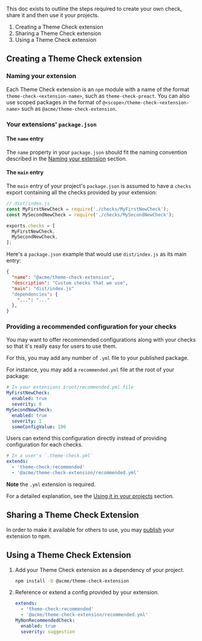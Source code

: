 This doc exists to outline the steps required to create your own check, share it and then use it your projects.

1. Creating a Theme Check extension
2. Sharing a Theme Check extension
3. Using a Theme Check extension

## Creating a Theme Check extension

### Naming your extension

Each Theme Check extension is an `npm` module with a name of the format `theme-check-<extension-name>`, such as `theme-check-preact`. You can also use scoped packages in the format of `@<scope>/theme-check-<extension-name>` such as `@acme/theme-check-extension`.

<!-- TODO We should offer some kind of yo generator here. -->

### Your extensions' `package.json`

#### The `name` entry

The `name` property in your `package.json` should fit the naming convention described in the [Naming your extension](#naming-your-extension) section.

#### The `main` entry

The `main` entry of your project's `package.json` is assumed to have a `checks` export containing all the checks provided by your extension:

```js
// dist/index.js
const MyFirstNewCheck = require('./checks/MyFirstNewCheck');
const MySecondNewCheck = require('./checks/MySecondNewCheck');

exports.checks = [
  MyFirstNewCheck,
  MySecondNewCheck,
];
```

Here's a `package.json` example that would use `dist/index.js` as its main entry:

```json
{
  "name": "@acme/theme-check-extension",
  "description": "Custom checks that we use",
  "main": "dist/index.js"
  "dependencies": {
    "...": "..."
  },
}
```

### Providing a recommended configuration for your checks

You may want to offer recommended configurations along with your checks so that it's really easy for users to use them.

For this, you may add any number of `.yml` file to your published package.

For instance, you may add a `recommended.yml` file at the root of your package:

```yaml
# In your extensions $root/recommended.yml file
MyFirstNewCheck:
  enabled: true
  severity: 0
MySecondNewCheck:
  enabled: true
  severity: 1
  someConfigValue: 100
```

Users can extend this configuration directly instead of providing configuration for each checks.

```yaml
# In a user's `.theme-check.yml`
extends:
  - 'theme-check:recommended'
  - '@acme/theme-check-extension/recommended.yml'
```

**Note** the `.yml` extension is required.

For a detailed explanation, see the [Using it in your projects](#Using-it-in-your-projects) section.

## Sharing a Theme Check Extension

In order to make it available for others to use, you may [publish](https://docs.npmjs.com/cli/v8/commands/npm-publish) your extension to npm.

## Using a Theme Check Extension

1. Add your Theme Check extension as a dependency of your project.

   ```bash
   npm install -D @acme/theme-check-extension
   ```

2. Reference or extend a config provided by your extension.

   ```yaml
   extends:
     - 'theme-check:recommended'
     - '@acme/theme-check-extension/recommended.yml'
   MyNonRecommendedCheck:
     enabled: true
     severity: suggestion
   ```
